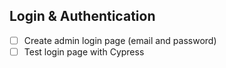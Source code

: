 ## Login & Authentication

- [ ] Create admin login page (email and password)
- [ ] Test login page with Cypress

